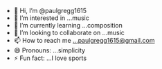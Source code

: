 - 👋 Hi, I’m @paulgregg1615
- 👀 I’m interested in ...music
- 🌱 I’m currently learning ...composition
- 💞️ I’m looking to collaborate on ...music
- 📫 How to reach me ...paulgregg1615@gmail.com
- 😄 Pronouns: ...simplicity
- ⚡ Fun fact: ...I love sports

<!---
paulgregg1615/paulgregg1615 is a ✨ special ✨ repository because its `README.md` (this file) appears on your GitHub profile.
You can click the Preview link to take a look at your changes.
--->
